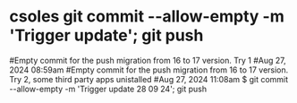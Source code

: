 # csoles git commit --allow-empty -m 'Trigger update'; git push
#Empty commit for the push migration from 16 to 17 version. Try 1
#Aug 27, 2024 08:59am
#Empty commit for the push migration from 16 to 17 version. Try 2, some third party apps unistalled
#Aug 27, 2024 11:08am
$ git commit --allow-empty -m 'Trigger update 28 09 24'; git push
